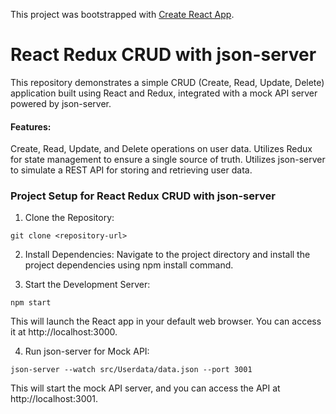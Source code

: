 This project was bootstrapped with [Create React App](https://github.com/facebook/create-react-app).

# React Redux CRUD with json-server

This repository demonstrates a simple CRUD (Create, Read, Update, Delete) application built using React and Redux, integrated with a mock API server powered by json-server.

#### Features:

Create, Read, Update, and Delete operations on user data.
Utilizes Redux for state management to ensure a single source of truth.
Utilizes json-server to simulate a REST API for storing and retrieving user data.

### Project Setup for React Redux CRUD with json-server

1. Clone the Repository:
```
git clone <repository-url>
```

2. Install Dependencies:
Navigate to the project directory and install the project dependencies using npm install command.

3. Start the Development Server:
```
npm start
```

This will launch the React app in your default web browser. You can access it at http://localhost:3000.

4. Run json-server for Mock API:
```
json-server --watch src/Userdata/data.json --port 3001
```

This will start the mock API server, and you can access the API at http://localhost:3001.
